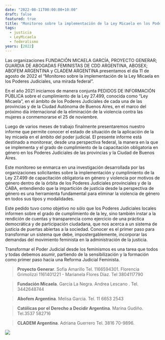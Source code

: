 ```yaml
---
date: "2022-08-11T00:00:00+10:00"
draft: false
featured: true
title: "Monitoreo sobre la implementación de la Ley Micaela en los Poderes Judiciales, una mirada federal"
tags:
  - justicia
  - LeyMicaela
  - federalismo
years: [2022]
---
```


Las organizaciones FUNDACIÓN MICAELA GARCÍA, PROYECTO GENERAR; GUARDIA DE ABOGADAS FEMINISTAS DE CDD ARGENTINA, ABOSEX; ABOFEM ARGENTINA y CLADEM ARGENTINA presentamos el día 11 de agosto de 2022 el “Monitoreo sobre la implementación de la Ley Micaela en los Poderes Judiciales, una mirada federal”.

En el año 2021 iniciamos de manera conjunta PEDIDOS DE INFORMACIÓN PÚBLICA sobre el cumplimiento de la Ley 27.499, conocida como “Ley Micaela”, en el ámbito de los Poderes Judiciales de cada una de las provincias y de la Ciudad Autónoma de Buenos Aires, en el marco del próximo día internacional de la eliminación de la violencia contra las mujeres a conmemorarse el 25 de noviembre.

Luego de varios meses de trabajo finalmente presentaremos nuestro informe que permite conocer el estado de situación de la aplicación de la ley micaela en el ámbito del poder judicial. El presente informe está destinado a monitorear, desde una perspectiva federal, la manera en la que se implementa y el grado de cumplimiento de la capacitación obligatoria en género en los Poderes Judiciales de las provincias y la Ciudad de Buenos Aires.

Este monitoreo se enmarca en una investigación desarrollada por las organizaciones solicitantes sobre la implementación y cumplimiento de la Ley 27.499 de capacitación obligatoria en género y violencia por motivos de género dentro de la órbita de los Poderes Judiciales provinciales y de la CABA, entendiendo que la impartición de justicia desde la perspectiva de género es una herramienta fundamental para eliminar la violencia de género en todos sus tipos y modalidades. 

Este pedido tuvo como objetivo no sólo que los Poderes Judiciales locales informen sobre el grado de cumplimiento de la ley, sino también instar a la rendición de cuentas y transparencia como ejercicio de una práctica democrática y de participación ciudadana, que nos acerca a un sistema de justicia de puertas abiertas a la sociedad. Conocer es el primer paso para transformar un sistema que debe, impostergablemente, incorporar las demandas del movimiento feminista en la administración de la justicia.

Transformar el Poder Judicial desde los feminismos es una tarea que todos y todas debemos asumir, partiendo de la sensibilización y la formación como primer paso hacia una Reforma Judicial Feminista. 

> **Proyecto Generar**. Sofia Amarillo Tel.  1166594301. Florencia Grimolizzi 1161401221 - Marianela Flores Diaz. Tel 3804117790 

> **Fundación Micaela**. García La Negra. Andrea Lescano . Tel. 3442648744

> **Abofem Argentina**. Melisa Garcia. Tel. 11 6653 2543

> **Católicas por el Derecho a Decidir Argentina**. Marina Gudiño. Tel.3537 582716

> **CLADEM Argentina**. Adriana Guerrero Tel. 3816 70-9896.

![](/images/post/20220811.jpeg/)
